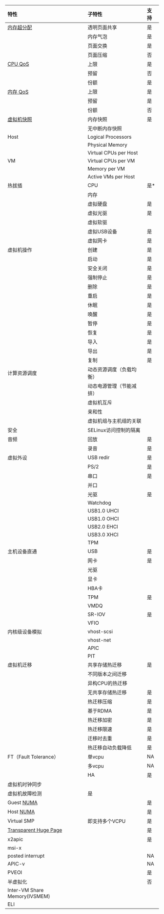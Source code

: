 特性      	|子特性		|支持	|
:---------------|:--------------|:------|
[内存超分配]	|透明页面共享	|是	|
          	|内存气泡	|是	|
          	|页面交换	|是	|
          	|页面压缩	|否	|
[CPU QoS]		|上限		|是	|
		|预留		|否	|
		|份额		|是	|
[内存 QoS]	|上限		|是	|
		|预留		|是	|
		|份额		|否	|
[虚拟机快照]	|内存快照	|是	|	
		|无中断内存快照	|	|	
Host		|Logical Processors|	|	
		|Physical Memory|	|	
		|Virtual CPUs per Host|	|	
VM		|Virtual CPUs per VM|	|	
		|Memory per VM	|	|	
		|Active VMs per Host|   | 	
热拔插		|CPU		|是*	|
		|内存		|	|	
		|虚拟硬盘	|是	|
		|虚拟光驱	|是	|
		|虚拟软驱	|	|
		|虚拟USB设备	|是	|
		|虚拟网卡	|是	|
虚拟机操作	|创建		|是	|
		|启动		|是	|
		|安全关闭	|是	|
		|强制停止	|是	|
		|删除		|是	|
		|重启		|是	|
		|休眠		|是	|
		|唤醒		|是	|
		|暂停		|是	|
		|恢复		|是	|
		|导入		|是	|
		|导出		|是	|
		|复制		|是	|
计算资源调度	|动态资源调度（负载均衡）| |	
		|动态电源管理（节能减排）| |	
		|虚拟机互斥	|	|	
		|亲和性		|	|	
		|虚拟机组与主机组的关联| |	
安全		|SELinux访问控制的隔离| |	
音频		|回放		|是	|
		|录音		|是	|
虚拟外设	|USB redir	|是	|
		|PS/2		|是	|
		|串口		|是	|
		|并口		|	|	
		|光驱		|是	|
		|Watchdog	|	|
		|USB1.0 UHCI	|	|	
		|USB1.0 OHCI	|	|	
		|USB2.0 EHCI	|	|
		|USB3.0 XHCI	|	|	
		|TPM		|	|	
主机设备直通	|USB		|是	|
		|网卡		|是	|
		|光驱		|	|	
		|显卡		|	|	
		|HBA卡		|	|	
		|TPM		|是	|
		|VMDQ		|	|
		|SR-IOV		|是	|
		|VFIO		|	|	
内核级设备模拟	|vhost-scsi	|	|	
		|vhost-net	|	|	
		|APIC		|	|
		|PIT		|	|
虚拟机迁移	|共享存储热迁移	|是	|
		|不同版本之间迁移|	|	
		|异构CPU的热迁移 |	|
		|无共享存储热迁移|是	|
		|热迁移压缩	|是	|
		|基于RDMA	|是	|
		|热迁移加密	|是	|
		|热迁移限速	|是	|
		|迁移时去重	|是	|
		|热迁移自动负载降低|是	|		
FT（Fault Tolerance）|	单vcpu  |NA 	|
		|多vcpu		|NA	|
		|HA		|是	|
虚拟机时钟同步	|		|	|		
虚拟机故障检测	|	是	|	|
Guest [NUMA]|	|是	|
Host [NUMA]	|		|是	|
Virtual SMP	|即支持多个VCPU |是	|
[Transparent Huge Page]|		|是	|
x2apic		|		|是	|
msi-x		|		|	|
posted interrupt|		|NA	|
APIC-v		|		|NA	|
PVEOI		|		|是	|
半虚拟化	|		|否	|
Inter-VM Share Memory(IVSMEM)|	|	|		
ELI		|		|	|

[内存超分配]: QF_mem_overcommit.md 
[CPU QoS]: QF_CPUQos.md 
[内存 QoS]: QF_MEMQos.md 
[虚拟机快照]:QF_vm_snapshot.md
[NUMA]:QF_numa.md
[Transparent Huge Page]:QF_hugepage.md
